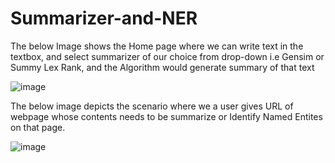# Summarizer-and-NER

The below Image shows the Home page where we can write text in the textbox, and select summarizer of our choice from drop-down i.e Gensim or Summy Lex Rank, and the Algorithm would generate summary of that text

![image](https://user-images.githubusercontent.com/54219836/99186767-a1db6180-2778-11eb-907e-122991da26df.png)



The below image depicts the scenario where we a user gives URL of webpage whose contents needs to be summarize or Identify Named Entites on that page.

![image](https://user-images.githubusercontent.com/54219836/99186842-131b1480-2779-11eb-9346-44d290301baf.png)
